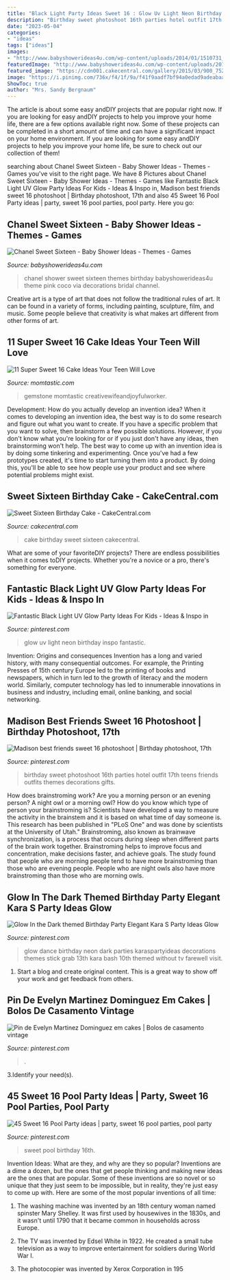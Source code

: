 ```yaml
---
title: "Black Light Party Ideas Sweet 16 : Glow Uv Light Neon Birthday Inspo Fantastic"
description: "Birthday sweet photoshoot 16th parties hotel outfit 17th teens friends outfits themes decorations gifts"
date: "2023-05-04"
categories:
- "ideas"
tags: ["ideas"]
images:
- "http://www.babyshowerideas4u.com/wp-content/uploads/2014/01/1510731_674763785888167_529612680_n.jpg"
featuredImage: "http://www.babyshowerideas4u.com/wp-content/uploads/2014/01/1510731_674763785888167_529612680_n.jpg"
featured_image: "https://cdn001.cakecentral.com/gallery/2015/03/900_752250o4Pl_sweet-sixteen-birthday-cake.jpg"
image: "https://i.pinimg.com/736x/f4/1f/9a/f41f9aadf7bf94a0edad9adeabaa21c3.jpg"
ShowToc: true
author: "Mrs. Sandy Bergnaum"
---
```



The article is about some easy andDIY projects that are popular right now.
If you are looking for easy andDIY projects to help you improve your home life, there are a few options available right now. Some of these projects can be completed in a short amount of time and can have a significant impact on your home environment. If you are looking for some easy andDIY projects to help you improve your home life, be sure to check out our collection of them!

	

		
searching about Chanel Sweet Sixteen - Baby Shower Ideas - Themes - Games you've visit to the right page. We have 8 Pictures about Chanel Sweet Sixteen - Baby Shower Ideas - Themes - Games like Fantastic Black Light UV Glow Party Ideas For Kids - Ideas &amp; Inspo in, Madison best friends sweet 16 photoshoot | Birthday photoshoot, 17th and also 45 Sweet 16 Pool Party ideas | party, sweet 16 pool parties, pool party. Here you go:
		
    
## Chanel Sweet Sixteen - Baby Shower Ideas - Themes - Games

<img loading=lazy src="http://www.babyshowerideas4u.com/wp-content/uploads/2014/01/1510731_674763785888167_529612680_n.jpg" onerror="this.onerror=null;this.src='https://tse2.mm.bing.net/th?id=OIP.5s_apnBBtay9wk3D9FkwjAHaFj&amp;pid=15.1';" alt="Chanel Sweet Sixteen - Baby Shower Ideas - Themes - Games">

_Source: babyshowerideas4u.com_

>chanel shower sweet sixteen themes birthday babyshowerideas4u theme pink coco via decorations bridal channel. 

	

Creative art is a type of art that does not follow the traditional rules of art. It can be found in a variety of forms, including painting, sculpture, film, and music. Some people believe that creativity is what makes art different from other forms of art.

    
## 11 Super Sweet 16 Cake Ideas Your Teen Will Love

<img loading=lazy src="https://cdn3-www.momtastic.com/assets/uploads/gallery/11-super-sweet-16-birthday-cake-ideas/sweet-16-birthday-cake-ideas-10.jpg" onerror="this.onerror=null;this.src='https://tse3.mm.bing.net/th?id=OIP.MhK-ESBLzFd3vHs2v0oLzQHaLG&amp;pid=15.1';" alt="11 Super Sweet 16 Cake Ideas Your Teen Will Love">

_Source: momtastic.com_

>gemstone momtastic creativewifeandjoyfulworker. 

	

Development: How do you actually develop an invention idea?
When it comes to developing an invention idea, the best way is to do some research and figure out what you want to create. If you have a specific problem that you want to solve, then brainstorm a few possible solutions. However, if you don't know what you're looking for or if you just don't have any ideas, then brainstorming won't help. The best way to come up with an invention idea is by doing some tinkering and experimenting. Once you've had a few prototypes created, it's time to start turning them into a product. By doing this, you'll be able to see how people use your product and see where potential problems might exist.

    
## Sweet Sixteen Birthday Cake - CakeCentral.com

<img loading=lazy src="https://cdn001.cakecentral.com/gallery/2015/03/900_752250o4Pl_sweet-sixteen-birthday-cake.jpg" onerror="this.onerror=null;this.src='https://tse2.mm.bing.net/th?id=OIP.ZVeoRLUeNvxjCC4KpW3X6AHaJ4&amp;pid=15.1';" alt="Sweet Sixteen Birthday Cake - CakeCentral.com">

_Source: cakecentral.com_

>cake birthday sweet sixteen cakecentral. 

	

What are some of your favoriteDIY projects?
There are endless possibilities when it comes toDIY projects. Whether you're a novice or a pro, there's something for everyone.

    
## Fantastic Black Light UV Glow Party Ideas For Kids - Ideas &amp; Inspo In

<img loading=lazy src="https://i.pinimg.com/736x/8d/75/0d/8d750d31fed35a2278f6302248638121.jpg" onerror="this.onerror=null;this.src='https://tse4.mm.bing.net/th?id=OIP.r2R04GxIRpw-U9YjqwN62wHaP3&amp;pid=15.1';" alt="Fantastic Black Light UV Glow Party Ideas For Kids - Ideas &amp; Inspo in">

_Source: pinterest.com_

>glow uv light neon birthday inspo fantastic. 

	

Invention: Origins and consequences
Invention has a long and varied history, with many consequential outcomes. For example, the Printing Presses of 15th century Europe led to the printing of books and newspapers, which in turn led to the growth of literacy and the modern world. Similarly, computer technology has led to innumerable innovations in business and industry, including email, online banking, and social networking.

    
## Madison Best Friends Sweet 16 Photoshoot | Birthday Photoshoot, 17th

<img loading=lazy src="https://i.pinimg.com/736x/f4/1f/9a/f41f9aadf7bf94a0edad9adeabaa21c3.jpg" onerror="this.onerror=null;this.src='https://tse4.mm.bing.net/th?id=OIP.JZgSk8vNZlnhxQ81Wt7MUgHaLH&amp;pid=15.1';" alt="Madison best friends sweet 16 photoshoot | Birthday photoshoot, 17th">

_Source: pinterest.com_

>birthday sweet photoshoot 16th parties hotel outfit 17th teens friends outfits themes decorations gifts. 

	

How does brainstroming work?
Are you a morning person or an evening person? A night owl or a morning owl? How do you know which type of person your brainstroming is? Scientists have developed a way to measure the activity in the brainstem and it is based on what time of day someone is. This research has been published in "PLoS One" and was done by scientists at the University of Utah."
Brainstroming, also known as brainwave synchronization, is a process that occurs during sleep when different parts of the brain work together. Brainstroming helps to improve focus and concentration, make decisions faster, and achieve goals. The study found that people who are morning people tend to have more brainstroming than those who are evening people. People who are night owls also have more brainstroming than those who are morning owls.

    
## Glow In The Dark Themed Birthday Party Elegant Kara S Party Ideas Glow

<img loading=lazy src="https://i.pinimg.com/736x/b7/1e/1f/b71e1f1ed15f88da32e110c5cb4434ce.jpg" onerror="this.onerror=null;this.src='https://tse1.mm.bing.net/th?id=OIP.SexyDlDlO0J_UDtWin3fQwHaLH&amp;pid=15.1';" alt="Glow In the Dark themed Birthday Party Elegant Kara S Party Ideas Glow">

_Source: pinterest.com_

>glow dance birthday neon dark parties karaspartyideas decorations themes stick grab 13th kara bash 10th themed without tv farewell visit. 

	

1. Start a blog and create original content. This is a great way to show off your work and get feedback from others.

    
## Pin De Evelyn Martinez Dominguez Em Cakes | Bolos De Casamento Vintage

<img loading=lazy src="https://i.pinimg.com/originals/22/15/31/221531a6b799034f7e25f05df5cfbdd6.jpg" onerror="this.onerror=null;this.src='https://tse1.mm.bing.net/th?id=OIP.wA5rlQF6vcbwPZDz9mKs_gHaKv&amp;pid=15.1';" alt="Pin de Evelyn Martinez Dominguez em cakes | Bolos de casamento vintage">

_Source: pinterest.com_

>. 

	

3.Identify your need(s).

    
## 45 Sweet 16 Pool Party Ideas | Party, Sweet 16 Pool Parties, Pool Party

<img loading=lazy src="https://i.pinimg.com/236x/76/ea/a0/76eaa04f4fdcfed0cf798e4829fa7b96--gorgeous-cakes-sweet-.jpg" onerror="this.onerror=null;this.src='https://tse4.mm.bing.net/th?id=OIP.I39_GzKADr7npuGKlB4bnAAAAA&amp;pid=15.1';" alt="45 Sweet 16 Pool Party ideas | party, sweet 16 pool parties, pool party">

_Source: pinterest.com_

>sweet pool birthday 16th. 

	

Invention Ideas: What are they, and why are they so popular?
Inventions are a dime a dozen, but the ones that get people thinking and making new ideas are the ones that are popular. Some of these inventions are so novel or so unique that they just seem to be impossible, but in reality, they're just easy to come up with. Here are some of the most popular inventions of all time: 
1. The washing machine was invented by an 18th century woman named spinster Mary Shelley. It was first used by housewives in the 1830s, and it wasn't until 1790 that it became common in households across Europe.

2. The TV was invented by Edsel White in 1922. He created a small tube television as a way to improve entertainment for soldiers during World War I.

3. The photocopier was invented by Xerox Corporation in 195
